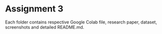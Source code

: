 # Assignment 3

Each folder contains respective Google Colab file, research paper, dataset, screenshots and detailed README.md.
